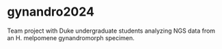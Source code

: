 # gynandro2024
Team project with Duke undergraduate students analyzing NGS data from an H. melpomene gynandromorph specimen. 
